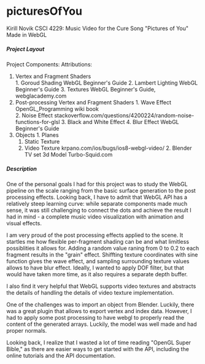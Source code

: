 # picturesOfYou

Kirill Novik CSCI 4229: Music Video for the Cure Song "Pictures of You" Made in WebGL

##### Project Layout
Project Components:                                       Attributions:

  1. Vertex and Fragment Shaders                          
    1. Goroud Shading                                     WebGL Beginner's Guide
    2. Lambert Lighting                                   WebGL Beginner's Guide
    3. Textures                                           WebGL Beginner's Guide, webglacademy.com
  2. Post-processing Vertex and Fragment Shaders
    1. Wave Effect                                        OpenGL_Programming wiki book          
    2. Noise Effect                                       stackoverflow.com/questions/4200224/random-noise-functions-for-glsl
    3. Black and White Effect
    4. Blur Effect                                        WebGL Beginner's Guide
  3. Objects
    1. Planes
       1. Static Texture
       2. Video Texture                                   krpano.com/ios/bugs/ios8-webgl-video/
    2. Blender TV set 3d Model                            Turbo-Squid.com 

##### Description
One of the personal goals  I had for this project was to study the WebGL pipeline on the scale ranging from the basic surface generation to the post processing effects. Looking back, I have to admit that WebGL API has a relatively steep learning curve: while separate components made much sense, it was still challenging to connect the dots and achieve the result I had in mind - a complete music video visualization with animation and visual effects. 

I am very proud of the post processing effects applied to the scene. It startles me how flexible per-fragment shading can be and what limitless possiblities it allows for. Adding a random value raning from 0 to 0.2 to each fragment results in the "grain" effect. Shiffting texture coordinates with sine function gives the wave effect, and sampling surrounding texture values allows to have blur effect. Ideally, I wanted to apply DOF filter, but that would have taken more time, as it also requires a separate depth buffer.

I also find it very helpful that WebGL supports video textures and abstracts the details of handling the details of video texture implementation.

One of the challenges was to import an object from Blender. Luckily, there was a great plugin that allows to export vertex and index data. However, I had to apply some post processing to have webgl to properly read the content of the generated arrays. Luckily, the model was well made and had proper normals.

Looking back, I realize that I wasted a lot of time reading "OpenGL Super Bible," as there are easier ways to get started with the API, including the online tutorials and the API documentation.


